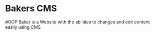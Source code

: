 # Bakers CMS
#OOP
Baker is a Website with the abilities to changes and edit content easily using  CMS
